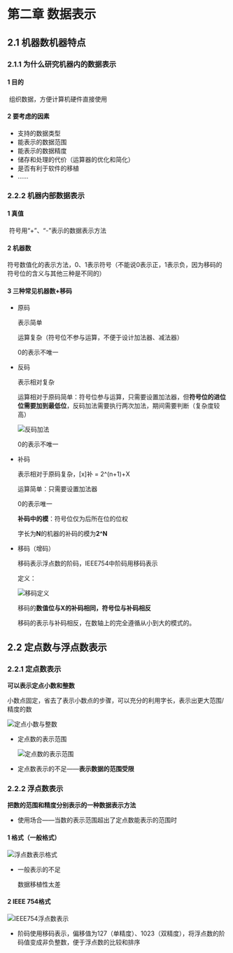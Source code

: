 # 第二章 数据表示

## 2.1 机器数机器特点

### 2.1.1 为什么研究机器内的数据表示

#### 1 目的

​	组织数据，方便计算机硬件直接使用

#### 2 要考虑的因素

* 支持的数据类型
* 能表示的数据范围
* 能表示的数据精度
* 储存和处理的代价（运算器的优化和简化）
* 是否有利于软件的移植
* ……

### 2.2.2 机器内部数据表示

#### 1 真值

​	符号用“+”、“-”表示的数据表示方法

#### 2 机器数

​	符号数值化的表示方法，0、1表示符号（不能说0表示正，1表示负，因为移码的符号位的含义与其他三种是不同的）

#### 3 三种常见机器数+移码

* 原码

  表示简单

  运算复杂（符号位不参与运算，不便于设计加法器、减法器）

  0的表示不唯一

* 反码

  表示相对复杂

  运算相对于原码简单：符号位参与运算，只需要设置加法器，但**符号位的进位位需要加到最低位**，反码加法需要执行两次加法，期间需要判断（复杂度较高）

  ![反码加法](G:\Daily_Files\Study_Files\gitFolder\Study-Notes-in-University\计算机组成原理-MOOC学习笔记\sourceFile\反码加法.png)

  0的表示不唯一

* 补码

  表示相对于原码复杂，[x]补 = 2^(n+1)+X

  运算简单：只需要设置加法器
  
  0的表示唯一
  
  **补码中的模**：符号位仅为后所在位的位权
  
  字长为**N**的机器的补码的模为**2^N**
  
* 移码（增码）

  移码表示浮点数的阶码，IEEE754中阶码用移码表示

  定义：

  ![移码定义](G:\Daily_Files\Study_Files\gitFolder\Study-Notes-in-University\计算机组成原理-MOOC学习笔记\sourceFile\移码的定义.png)

  移码的**数值位与X的补码相同，符号位与补码相反**

  移码的表示与补码相反，在数轴上的完全遵循从小到大的模式的。

  

## 2.2 定点数与浮点数表示

### 2.2.1 定点数表示

**可以表示定点小数和整数**

小数点固定，省去了表示小数点的步骤，可以充分的利用字长，表示出更大范围/精度的数

![定点小数与整数](G:\Daily_Files\Study_Files\gitFolder\Study-Notes-in-University\计算机组成原理-MOOC学习笔记\sourceFile\定点小数与定点整数.png)

* 定点数的表示范围

  ![定点数的表示范围](G:\Daily_Files\Study_Files\gitFolder\Study-Notes-in-University\计算机组成原理-MOOC学习笔记\sourceFile\定点数的表示范围.png)

* 定点数表示的不足——**表示数据的范围受限**

### 2.2.2 浮点数表示

**把数的范围和精度分别表示的一种数据表示方法**

* 使用场合——当数的表示范围超出了定点数能表示的范围时

#### 1 格式（一般格式）

![浮点数表示格式](G:\Daily_Files\Study_Files\gitFolder\Study-Notes-in-University\计算机组成原理-MOOC学习笔记\sourceFile\浮点数表示格式.png)

* 一般表示的不足

  数据移植性太差

#### 2 IEEE 754格式

![IEEE754浮点数表示](G:\Daily_Files\Study_Files\gitFolder\Study-Notes-in-University\计算机组成原理-MOOC学习笔记\sourceFile\IEEE754浮点数表示格式.png)

* 阶码使用移码表示，偏移值为127（单精度）、1023（双精度），将浮点数的阶码值变成非负整数，便于浮点数的比较和排序

  